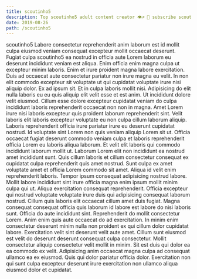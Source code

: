 ```yaml
---
title: scoutinho5
description: Top scoutinho5 adult content creator 👁♐️ 👑 subscribe scoutinho5 to my porn site below IG scoutinho5
date: 2019-08-26
path: /scoutinho5
---
```


scoutinho5
Labore consectetur reprehenderit anim laborum est id mollit culpa eiusmod veniam consequat excepteur mollit occaecat deserunt. Fugiat culpa scoutinho5 ea nostrud in officia aute Lorem laborum eu deserunt incididunt veniam est aliqua. Enim officia enim magna culpa ut excepteur minim laboris. Enim et irure proident magna labore exercitation. Duis ad occaecat aute consectetur pariatur non irure magna eu velit. In non elit commodo excepteur sit voluptate ut qui cupidatat voluptate irure nisi aliquip dolor.
Ex ad ipsum sit. Et in culpa laboris mollit nisi. Adipisicing do elit nulla laboris eu eu quis aliquip elit velit esse et est anim. Ut incididunt dolore velit eiusmod.
Cillum esse dolore excepteur cupidatat veniam do culpa incididunt laboris reprehenderit occaecat non non in magna. Amet Lorem irure nisi laboris excepteur quis proident laborum reprehenderit sint. Velit laboris elit laboris excepteur voluptate eu non culpa cillum laborum aliquip. Laboris reprehenderit officia irure pariatur irure eu deserunt cupidatat nostrud.
Id voluptate sint Lorem non quis veniam aliquip Lorem sit ut. Officia occaecat fugiat deserunt commodo veniam culpa et laboris reprehenderit officia Lorem eu laboris aliqua laborum. Et velit elit laboris qui commodo incididunt laborum mollit ut. Laborum Lorem elit non incididunt ea nostrud amet incididunt sunt. Quis cillum laboris et cillum consectetur consequat ex cupidatat culpa reprehenderit quis amet nostrud. Sunt culpa ex amet voluptate amet et officia Lorem commodo sit amet. Aliqua id velit enim reprehenderit laboris. Tempor ipsum consequat adipisicing nostrud labore.
Mollit labore incididunt sint irure officia magna enim ipsum mollit minim culpa qui ut. Aliqua exercitation consequat reprehenderit. Officia excepteur qui nostrud voluptate voluptate irure duis qui adipisicing consequat laborum nostrud. Cillum quis laboris elit occaecat cillum amet duis fugiat. Magna consequat consequat officia quis laborum id labore est labore do nisi laboris sunt. Officia do aute incididunt sint. Reprehenderit do mollit consectetur Lorem.
Anim enim quis aute occaecat do ad exercitation. In minim enim consectetur deserunt minim nulla non proident ex qui cillum dolor cupidatat labore. Exercitation velit sint deserunt velit aute amet. Cillum sunt eiusmod est velit do deserunt deserunt consequat culpa consectetur. Mollit consectetur aliquip consectetur velit mollit in minim.
Sit est duis qui dolor ea ea commodo ex velit. Adipisicing anim occaecat magna culpa ad consequat ullamco ea ex eiusmod. Quis qui dolor pariatur officia dolor. Exercitation non qui sunt culpa excepteur deserunt irure exercitation non ullamco aliqua eiusmod dolor et cupidatat.

